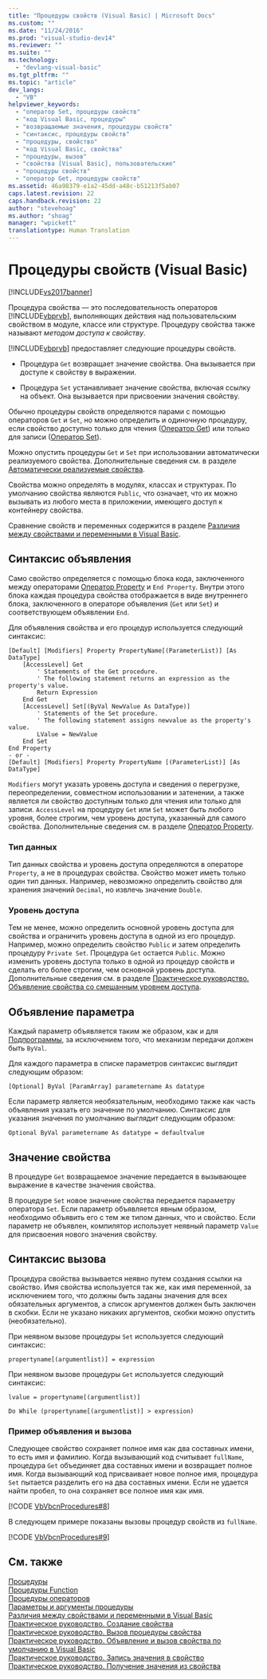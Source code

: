 ```yaml
---
title: "Процедуры свойств (Visual Basic) | Microsoft Docs"
ms.custom: ""
ms.date: "11/24/2016"
ms.prod: "visual-studio-dev14"
ms.reviewer: ""
ms.suite: ""
ms.technology: 
  - "devlang-visual-basic"
ms.tgt_pltfrm: ""
ms.topic: "article"
dev_langs: 
  - "VB"
helpviewer_keywords: 
  - "оператор Set, процедуры свойств"
  - "код Visual Basic, процедуры"
  - "возвращаемые значения, процедуры свойств"
  - "синтаксис, процедуры свойств"
  - "процедуры, свойство"
  - "код Visual Basic, свойства"
  - "процедуры, вызов"
  - "свойства [Visual Basic], пользовательские"
  - "процедуры свойств"
  - "оператор Get, процедуры свойств"
ms.assetid: 46a98379-e1a2-45dd-a48c-b51213f5ab07
caps.latest.revision: 22
caps.handback.revision: 22
author: "stevehoag"
ms.author: "shoag"
manager: "wpickett"
translationtype: Human Translation
---
```

# Процедуры свойств (Visual Basic)
[!INCLUDE[vs2017banner](../../../../csharp/includes/vs2017banner.md)]

Процедура свойства — это последовательность операторов [!INCLUDE[vbprvb](../../../../csharp/programming-guide/concepts/linq/includes/vbprvb_md.md)], выполняющих действия над пользовательским свойством в модуле, классе или структуре.  Процедуру свойства также называют *методом доступа к свойству*.  
  
 [!INCLUDE[vbprvb](../../../../csharp/programming-guide/concepts/linq/includes/vbprvb_md.md)] предоставляет следующие процедуры свойств.  
  
-   Процедура `Get` возвращает значение свойства.  Она вызывается при доступе к свойству в выражении.  
  
-   Процедура `Set` устанавливает значение свойства, включая ссылку на объект.  Она вызывается при присвоении значения свойству.  
  
 Обычно процедуры свойств определяются парами с помощью операторов `Get` и `Set`, но можно определить и одиночную процедуру, если свойство доступно только для чтения \([Оператор Get](../../../../visual-basic/language-reference/statements/get-statement.md)\) или только для записи \([Оператор Set](../../../../visual-basic/language-reference/statements/set-statement.md)\).  
  
 Можно опустить процедуры `Get` и `Set` при использовании автоматически реализуемого свойства.  Дополнительные сведения см. в разделе [Автоматически реализуемые свойства](../../../../visual-basic/programming-guide/language-features/procedures/auto-implemented-properties.md).  
  
 Свойства можно определять в модулях, классах и структурах.  По умолчанию свойства являются `Public`, что означает, что их можно вызывать из любого места в приложении, имеющего доступ к контейнеру свойства.  
  
 Сравнение свойств и переменных содержится в разделе [Различия между свойствами и переменными в Visual Basic](../../../../visual-basic/programming-guide/language-features/procedures/differences-between-properties-and-variables.md).  
  
## Синтаксис объявления  
 Само свойство определяется с помощью блока кода, заключенного между операторами [Оператор Property](../../../../visual-basic/language-reference/statements/property-statement.md) и `End Property`.  Внутри этого блока каждая процедура свойства отображается в виде внутреннего блока, заключенного в операторе объявления \(`Get` или `Set`\) и соответствующем объявлении `End`.  
  
 Для объявления свойства и его процедур используется следующий синтаксис:  
  
```  
[Default] [Modifiers] Property PropertyName[(ParameterList)] [As DataType]  
    [AccessLevel] Get  
        ' Statements of the Get procedure.  
        ' The following statement returns an expression as the property's value.  
        Return Expression  
    End Get  
    [AccessLevel] Set[(ByVal NewValue As DataType)]  
        ' Statements of the Set procedure.  
        ' The following statement assigns newvalue as the property's value.  
        LValue = NewValue  
    End Set  
End Property  
- or -  
[Default] [Modifiers] Property PropertyName [(ParameterList)] [As DataType]  
```  
  
 `Modifiers` могут указать уровень доступа и сведения о перегрузке, переопределении, совместном использовании и затенении, а также является ли свойство доступным только для чтения или только для записи.  `AccessLevel` на процедуру `Get` или `Set` может быть любого уровня, более строгим, чем уровень доступа, указанный для самого свойства.  Дополнительные сведения см. в разделе [Оператор Property](../../../../visual-basic/language-reference/statements/property-statement.md).  
  
### Тип данных  
 Тип данных свойства и уровень доступа определяются в операторе `Property`, а не в процедурах свойства.  Свойство может иметь только один тип данных.  Например, невозможно определить свойство для хранения значений `Decimal`, но извлечь значение `Double`.  
  
### Уровень доступа  
 Тем не менее, можно определить основной уровень доступа для свойства и ограничить уровень доступа в одной из его процедур.  Например, можно определить свойство `Public` и затем определить процедуру `Private Set`.  Процедура `Get` остается `Public`.  Можно изменить уровень доступа только в одной из процедур свойств и сделать его более строгим, чем основной уровень доступа.  Дополнительные сведения см. в разделе [Практическое руководство. Объявление свойства со смешанным уровнем доступа](../../../../visual-basic/programming-guide/language-features/procedures/how-to-declare-a-property-with-mixed-access-levels.md).  
  
## Объявление параметра  
 Каждый параметр объявляется таким же образом, как и для [Подпрограммы](../../../../visual-basic/programming-guide/language-features/procedures/sub-procedures.md), за исключением того, что механизм передачи должен быть `ByVal`.  
  
 Для каждого параметра в списке параметров синтаксис выглядит следующим образом:  
  
 `[Optional] ByVal [ParamArray] parametername As datatype`  
  
 Если параметр является необязательным, необходимо также как часть объявления указать его значение по умолчанию.  Синтаксис для указания значения по умолчанию выглядит следующим образом:  
  
 `Optional ByVal parametername As datatype = defaultvalue`  
  
## Значение свойства  
 В процедуре `Get` возвращаемое значение передается в вызывающее выражение в качестве значения свойства.  
  
 В процедуре `Set` новое значение свойства передается параметру оператора `Set`.  Если параметр объявляется явным образом, необходимо объявить его с тем же типом данных, что и свойство.  Если параметр не объявлен, компилятор использует неявный параметр `Value` для присвоения нового значения свойству.  
  
## Синтаксис вызова  
 Процедура свойства вызывается неявно путем создания ссылки на свойство.  Имя свойства используется так же, как имя переменной, за исключением того, что должны быть заданы значения для всех обязательных аргументов, а список аргументов должен быть заключен в скобки.  Если не указано никаких аргументов, скобки можно опустить \(необязательно\).  
  
 При неявном вызове процедуры `Set` используется следующий синтаксис:  
  
 `propertyname[(argumentlist)] = expression`  
  
 При неявном вызове процедуры `Get` используется следующий синтаксис:  
  
 `lvalue = propertyname[(argumentlist)]`  
  
 `Do While (propertyname[(argumentlist)] > expression)`  
  
### Пример объявления и вызова  
 Следующее свойство сохраняет полное имя как два составных имени, то есть имя и фамилию.  Когда вызывающий код считывает `fullName`, процедура `Get` объединяет два составных имени и возвращает полное имя.  Когда вызывающий код присваивает новое полное имя, процедура `Set` пытается разделить его на два составных имени.  Если не удается найти пробел, то она сохраняет все полное имя как имя.  
  
 [!CODE [VbVbcnProcedures#8](../CodeSnippet/VS_Snippets_VBCSharp/VbVbcnProcedures#8)]  
  
 В следующем примере показаны вызовы процедур свойств из `fullName`.  
  
 [!CODE [VbVbcnProcedures#9](../CodeSnippet/VS_Snippets_VBCSharp/VbVbcnProcedures#9)]  
  
## См. также  
 [Процедуры](../../../../visual-basic/programming-guide/language-features/procedures/index.md)   
 [Процедуры Function](../../../../visual-basic/programming-guide/language-features/procedures/function-procedures.md)   
 [Процедуры операторов](../../../../visual-basic/programming-guide/language-features/procedures/operator-procedures.md)   
 [Параметры и аргументы процедуры](../../../../visual-basic/programming-guide/language-features/procedures/procedure-parameters-and-arguments.md)   
 [Различия между свойствами и переменными в Visual Basic](../../../../visual-basic/programming-guide/language-features/procedures/differences-between-properties-and-variables.md)   
 [Практическое руководство. Создание свойства](../../../../visual-basic/programming-guide/language-features/procedures/how-to-create-a-property.md)   
 [Практическое руководство. Вызов процедуры свойства](../../../../visual-basic/programming-guide/language-features/procedures/how-to-call-a-property-procedure.md)   
 [Практическое руководство. Объявление и вызов свойства по умолчанию в Visual Basic](../../../../visual-basic/programming-guide/language-features/procedures/how-to-declare-and-call-a-default-property.md)   
 [Практическое руководство. Запись значения в свойство](../../../../visual-basic/programming-guide/language-features/procedures/how-to-put-a-value-in-a-property.md)   
 [Практическое руководство. Получение значения из свойства](../../../../visual-basic/programming-guide/language-features/procedures/how-to-get-a-value-from-a-property.md)